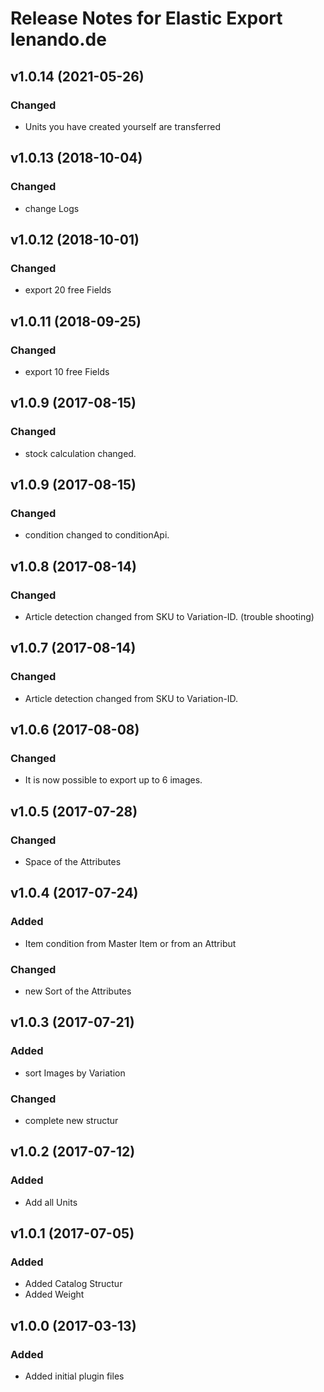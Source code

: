 # Release Notes for Elastic Export lenando.de

## v1.0.14 (2021-05-26)
### Changed
- Units you have created yourself are transferred

## v1.0.13 (2018-10-04)
### Changed
- change Logs

## v1.0.12 (2018-10-01)
### Changed
- export 20 free Fields

## v1.0.11 (2018-09-25)
### Changed
- export 10 free Fields

## v1.0.9 (2017-08-15)
### Changed
- stock calculation changed.

## v1.0.9 (2017-08-15)
### Changed
- condition changed to conditionApi.

## v1.0.8 (2017-08-14)
### Changed
- Article detection changed from SKU to Variation-ID. (trouble shooting)

## v1.0.7 (2017-08-14)
### Changed
- Article detection changed from SKU to Variation-ID.

## v1.0.6 (2017-08-08)
### Changed
- It is now possible to export up to 6 images.

## v1.0.5 (2017-07-28)

### Changed
- Space of the Attributes

## v1.0.4 (2017-07-24)

### Added
- Item condition from Master Item or from an Attribut

### Changed
- new Sort of the Attributes

## v1.0.3 (2017-07-21)

### Added
- sort Images by Variation

### Changed
- complete new structur

## v1.0.2 (2017-07-12)

### Added
- Add all Units

## v1.0.1 (2017-07-05)
 
### Added
- Added Catalog Structur
- Added Weight

## v1.0.0 (2017-03-13)
 
### Added
- Added initial plugin files
